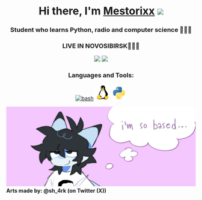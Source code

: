 <h1 align="center">Hi there, I'm <a href="https://github.com/mestorixx" target="_blank">Mestorixx</a> <img src="https://github.com/blackcater/blackcater/raw/main/images/Hi.gif" height="32"/></h1>

<h3 align="center">Student who learns Python, radio and computer science 🤍💙💓</h3>

<h3 align="center">LIVE IN NOVOSIBIRSK💚💙🤍</h3>

<p align="center">
    <a href='https://www.vivaldi.com'><img src="https://img.shields.io/badge/Vivaldi-EF3939?style=for-the-badge&logo=Vivaldi&logoColor=white"></a>
    <a href='https://t.me/mestorixx'><img src='https://img.shields.io/badge/Telegram-2CA5E0?style=for-the-badge&logo=telegram&logoColor=white'></a>
    </p>

<h3 align="center">Languages and Tools:</h3>

<p align="center"> 
    <a href='https://www.gnu.org/software/bash/'><img src="https://www.vectorlogo.zone/logos/gnu_bash/gnu_bash-icon.svg" alt="bash" width="40" height="40"></a>
    <a href='https://www.linux.org/'><img src="https://raw.githubusercontent.com/devicons/devicon/master/icons/linux/linux-original.svg" alt="linux" width="40" height="40"></a>
    <a href='https://www.python.org'><img src="https://raw.githubusercontent.com/devicons/devicon/master/icons/python/python-original.svg" alt="python" width="40" height="40"></a>
    </p>

![wallpaper](https://github.com/Mestorixx/Mestorixx/blob/main/GX8JBy-WQAELdJD_1.jpeg)
**Arts made by: @sh_4rk (on Twitter (X))**





